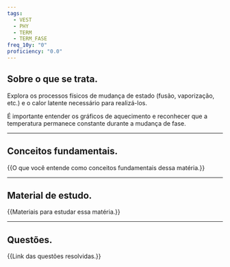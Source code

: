 ```yaml
---
tags:
  - VEST
  - PHY
  - TERM
  - TERM_FASE
freq_10y: "0"
proficiency: "0.0"
---
```

## Sobre o que se trata.

Explora os processos físicos de mudança de estado (fusão, vaporização, etc.) e o calor latente necessário para realizá-los. 

É importante entender os gráficos de aquecimento e reconhecer que a temperatura permanece constante durante a mudança de fase.

--- 
## Conceitos fundamentais.

{{O que você entende como conceitos fundamentais dessa matéria.}}

---
## Material de estudo.

{{Materiais para estudar essa matéria.}}

--- 
## Questões.

{{Link das questões resolvidas.}}